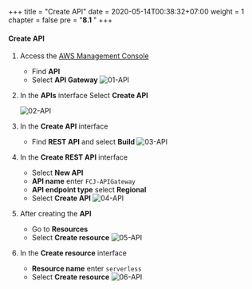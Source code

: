 +++
title = "Create API"
date = 2020-05-14T00:38:32+07:00
weight = 1
chapter = false
pre = "<b>8.1 </b>"
+++

#### Create API

1. Access the
   [AWS Management Console](https://aws.amazon.com/vi/free/?gclid=CjwKCAjw_ZC2BhAQEiwAXSgClvWbbk-Y8aK5QEAweAN7K8tLmdmvIiZuLvrcXaHfX9HrfLJlZr3U2xoC6y4QAvD_BwE&trk=c4f45c53-585c-4b31-8fbf-d39fbcdc603a&sc_channel=ps&ef_id=CjwKCAjw_ZC2BhAQEiwAXSgClvWbbk-Y8aK5QEAweAN7K8tLmdmvIiZuLvrcXaHfX9HrfLJlZr3U2xoC6y4QAvD_BwE:G:s&s_kwcid=AL!4422!3!637354294239!e!!g!!aws!19043613274!143453611386&all-free-tier.sort-by=item.additionalFields.SortRank&all-free-tier.sort-order=asc&awsf.Free%20Tier%20Types=*all&awsf.Free%20Tier%20Categories=*all)

   - Find **API**
   - Select **API Gateway**
     ![01-API](/images/9/9-api-01.png?width=90pc)

2. In the **APIs** interface Select **Create API**

   ![02-API](/images/9/9-api-02.png?width=90pc)

3. In the **Create API** interface

   - Find **REST API** and select **Build**
     ![03-API](/images/9/9-api-03.png?width=90pc)

4. In the **Create REST API** interface

   - Select **New API**
   - **API name** enter `FCJ-APIGateway`
   - **API endpoint type** select **Regional**
   - Select **Create API**
     ![04-API](/images/9/9-api-04.png?width=90pc)

5. After creating the **API**

   - Go to **Resources**
   - Select **Create resource**
     ![05-API](/images/9/9-api-05.png?width=90pc)

6. In the **Create resource** interface

   - **Resource name** enter `serverless`
   - Select **Create resource**
     ![06-API](/images/9/9-api-06.png?width=90pc)
